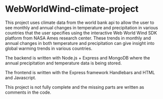 # WebWorldWind-climate-project

This project uses climate data from the world bank api to allow the user to see monthly and annual changes in temperature and precipitation in various countries that the user specifies using the interactive Web World Wind SDK platform from NASA Ames research center. These trends in monthly and annual changes in both temperature and precipitation can give insight into global warming trends in various countries. 

The backend is written with Node.js + Express and MongoDB where the annual precipitation and temperature data is being stored. 

The frontend is written with the Express framework Handlebars and HTML and Javascript. 

This project is not fully complete and the missing parts are written as comments in the code. 
